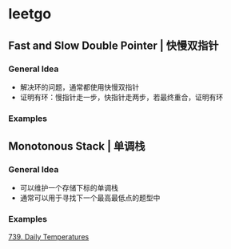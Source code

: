 # leetgo
## Fast and Slow Double Pointer | 快慢双指针
### General Idea
- 解决环的问题，通常都使用快慢双指针
- 证明有环：慢指针走一步，快指针走两步，若最终重合，证明有环
### Examples

## Monotonous Stack | 单调栈
### General Idea
- 可以维护一个存储下标的单调栈
- 通常可以用于寻找下一个最高最低点的题型中
### Examples
[739. Daily Temperatures](https://leetcode-cn.com/problems/daily-temperatures/)
